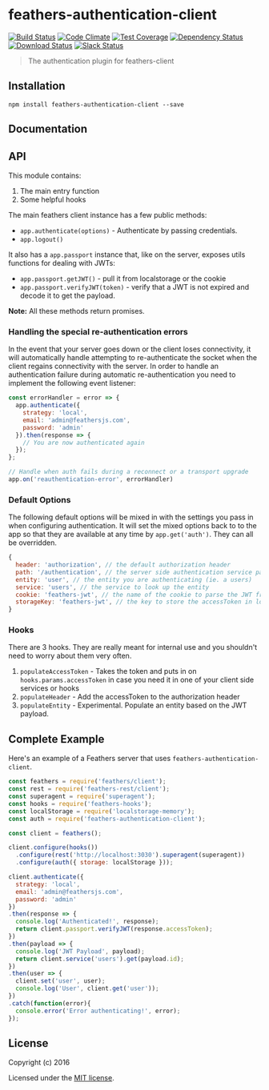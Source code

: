 # feathers-authentication-client

[![Build Status](https://travis-ci.org/feathersjs/feathers-authentication-client.png?branch=master)](https://travis-ci.org/feathersjs/feathers-authentication-client)
[![Code Climate](https://codeclimate.com/github/feathersjs/feathers-authentication-client/badges/gpa.svg)](https://codeclimate.com/github/feathersjs/feathers-authentication-client)
[![Test Coverage](https://codeclimate.com/github/feathersjs/feathers-authentication-client/badges/coverage.svg)](https://codeclimate.com/github/feathersjs/feathers-authentication-client/coverage)
[![Dependency Status](https://img.shields.io/david/feathersjs/feathers-authentication-client.svg?style=flat-square)](https://david-dm.org/feathersjs/feathers-authentication-client)
[![Download Status](https://img.shields.io/npm/dm/feathers-authentication-client.svg?style=flat-square)](https://www.npmjs.com/package/feathers-authentication-client)
[![Slack Status](http://slack.feathersjs.com/badge.svg)](http://slack.feathersjs.com)

> The authentication plugin for feathers-client

## Installation

```
npm install feathers-authentication-client --save
```

## Documentation

<!-- Please refer to the [feathers-authentication-client documentation](http://docs.feathersjs.com/) for more details. -->

## API

This module contains:

1. The main entry function
2. Some helpful hooks

The main feathers client instance has a few public methods:

- `app.authenticate(options)` - Authenticate by passing credentials.
- `app.logout()`

It also has a `app.passport` instance that, like on the server, exposes utils functions for dealing with JWTs:

- `app.passport.getJWT()` - pull it from localstorage or the cookie
- `app.passport.verifyJWT(token)` - verify that a JWT is not expired and decode it to get the payload.

**Note:** All these methods return promises.

### Handling the special re-authentication errors

In the event that your server goes down or the client loses connectivity, it will automatically handle attempting to re-authenticate the socket when the client regains connectivity with the server. In order to handle an authentication failure during automatic re-authentication you need to implement the following event listener:

```js
const errorHandler = error => {
  app.authenticate({
    strategy: 'local',
    email: 'admin@feathersjs.com',
    password: 'admin'
  }).then(response => {
    // You are now authenticated again
  });
};

// Handle when auth fails during a reconnect or a transport upgrade
app.on('reauthentication-error', errorHandler)
```


### Default Options

The following default options will be mixed in with the settings you pass in when configuring authentication. It will set the mixed options back to to the app so that they are available at any time by `app.get('auth')`. They can all be overridden.

```js
{
  header: 'authorization', // the default authorization header
  path: '/authentication', // the server side authentication service path
  entity: 'user', // the entity you are authenticating (ie. a users)
  service: 'users', // the service to look up the entity
  cookie: 'feathers-jwt', // the name of the cookie to parse the JWT from when cookies are enabled server side
  storageKey: 'feathers-jwt', // the key to store the accessToken in localstorage or AsyncStorage on React Native
}
```

### Hooks

There are 3 hooks. They are really meant for internal use and you shouldn't need to worry about them very often.

1. `populateAccessToken` - Takes the token and puts in on `hooks.params.accessToken` in case you need it in one of your client side services or hooks
2. `populateHeader` - Add the accessToken to the authorization header
3. `populateEntity` - Experimental. Populate an entity based on the JWT payload.

## Complete Example

Here's an example of a Feathers server that uses `feathers-authentication-client`. 

```js
const feathers = require('feathers/client');
const rest = require('feathers-rest/client');
const superagent = require('superagent');
const hooks = require('feathers-hooks');
const localStorage = require('localstorage-memory');
const auth = require('feathers-authentication-client');

const client = feathers();

client.configure(hooks())
  .configure(rest('http://localhost:3030').superagent(superagent))
  .configure(auth({ storage: localStorage }));

client.authenticate({
  strategy: 'local',
  email: 'admin@feathersjs.com',
  password: 'admin'
})
.then(response => {
  console.log('Authenticated!', response);
  return client.passport.verifyJWT(response.accessToken);
})
.then(payload => {
  console.log('JWT Payload', payload);
  return client.service('users').get(payload.id);
})
.then(user => {
  client.set('user', user);
  console.log('User', client.get('user'));
})
.catch(function(error){
  console.error('Error authenticating!', error);
});
```

## License

Copyright (c) 2016

Licensed under the [MIT license](LICENSE).
